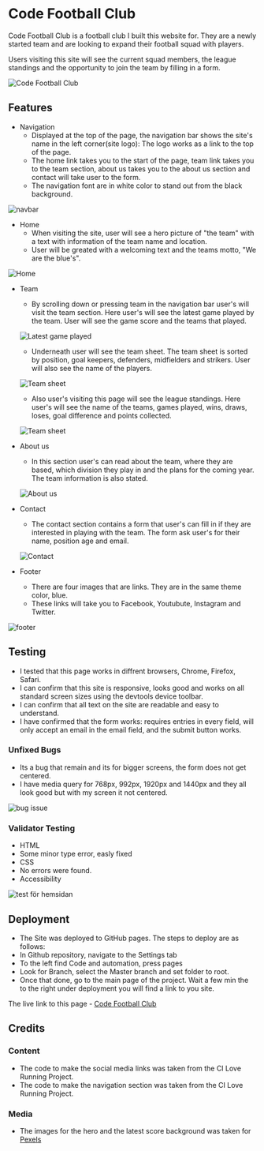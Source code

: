 # Code Football Club

Code Football Club is a football club I built this website for. They are a newly started team and are looking to expand their football squad with players.

Users visiting this site will see the current squad members, the league standings and the opportunity to join the team by filling in a form.

![Code Football Club](assets/image/page.JPG)

## Features

* Navigation
   * Displayed at the top of the page, the navigation bar shows the site's name in the left corner(site logo): The logo works as a link to the top of the page.
   * The home link takes you to the start of the page, team link takes you to the team section, about us takes you to the about us section and contact will take user to the form.
   * The navigation font are in white color to stand out from the black background.
  
![navbar](assets/image/header.JPG)


* Home
   * When visiting the site, user will see a hero picture of "the team" with a text with information of the team name and location.
   * User will be greated with a welcoming text and the teams motto, "We are the blue's".   

![Home](assets/image/hero%20pic%20with%20welcoming%20message.JPG)



* Team
   * By scrolling down or pressing team in the navigation bar user's will visit the team section. Here user's will see the latest game played by the team. User will see the game score and the teams that played.

   ![Latest game played](assets/image/latest%20game.JPG)

   * Underneath user will see the team sheet. The team sheet is sorted by position, goal keepers, defenders, midfielders and strikers. User will also see the name of the players.

   ![Team sheet](assets/image/team%20sheet.JPG)

   * Also user's visiting this page will see the league standings. Here user's will see the name of the teams, games played, wins, draws, loses, goal difference and points collected.
    
    ![Team sheet](assets/image/league%20standing.JPG)

* About us
   *  In this section user's can read about the team, where they are based, which division they play in and the plans for the coming year. The team information is also stated.

    ![About us](assets/image/about%20us.JPG)

* Contact
   *  The contact section contains a form that user's can fill in if they are interested in playing with the team. The form ask user's for their name, position age and email.

    ![Contact](assets/image/form.JPG)



* Footer
   * There are four images that are links. They are in the same theme color, blue. 
   * These links will take you to Facebook, Youtubute, Instagram and Twitter.

![footer](assets/image/footer.JPG)


## Testing

* I tested that this page works in diffrent browsers, Chrome, Firefox, Safari.
* I can confirm that this site is responsive, looks good and works on all standard screen sizes using the devtools device toolbar.
* I can confirm that all text on the site are readable and easy to understand.
* I have confirmed that the form works: requires entries in every field, will only accept an email in the email field, and the submit button works.
  
### Unfixed Bugs


* Its a bug that remain and its for bigger screens, the form does not get centered.
* I have media query for 768px, 992px, 1920px and 1440px and they all look good but with my screen it not centered.

![bug issue](assets/image/bug.JPG)


### Validator Testing

* HTML
 * Some minor type error, easly fixed
* CSS
 * No errors were found.
* Accessibility

![test för hemsidan](assets/image/fixs.JPG)



## Deployment

* The Site was deployed to GitHub pages. The steps to deploy are as follows:
 * In Github repository, navigate to the Settings tab
 * To the left find Code and automation, press pages
 * Look for Branch, select the Master branch and set folder to root.
 * Once that done, go to the main page of the project. Wait a few min the to the right under deployment you will find a link to you site.

The live link to this page - [Code Football Club](https://maadajibao.github.io/Project-1-Code-Football-Club/)

## Credits

### Content

* The code to make the social media links was taken from the CI Love Running Project.
* The code to make the navigation section was taken from the CI Love Running Project.

  
### Media

* The images for the hero and the latest score background was taken for [Pexels](https://www.pexels.com//)

   
